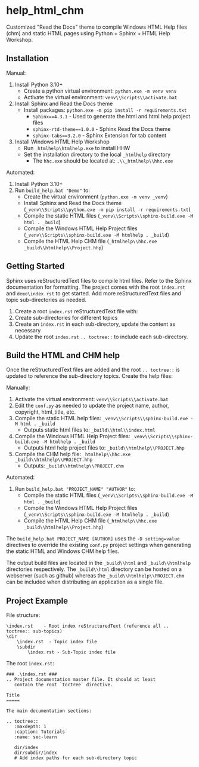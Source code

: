 # help_html_chm

Customized "Read the Docs" theme to compile Windows HTML Help files (chm) and static HTML pages
using Python + Sphinx + HTML Help Workshop.

## Installation

Manual:

1. Install Python 3.10+
    * Create a python virtual environment: `python.exe -m venv venv`
    * Activate the virtual environment: `venv\\Scripts\\activate.bat`
2. Install Sphinx and Read the Docs theme
    * Install packages: `python.exe -m pip install -r requirements.txt`
        * `Sphinx==4.3.1` - Used to generate the html and html help project files
        * `sphinx-rtd-theme==1.0.0` - Sphinx Read the Docs theme
        * `sphinx-tabs==3.2.0` - Sphinx Extension for tab content
3. Install Windows HTML Help Workshop
    * Run `_htmlhelp\htmlhelp.exe` to install HHW
    * Set the installation directory to the local `_htmlhelp` directory
        * The `hhc.exe` should be located at: `.\\_htmlhelp\\hhc.exe`

Automated:

1. Install Python 3.10+
2. Run `build_help.bat "Demo"` to:
    * Create the virtual environment (`python.exe -m venv _venv`)
    * Install Sphinx and Read the Docs theme (`_venv\\Scripts\\python.exe -m pip install -r requirements.txt`)
    * Compile the static HTML files (`_venv\\Scripts\\sphinx-build.exe -M html . _build`)
    * Compile the Windows HTML Help Project files (`_venv\\Scripts\\sphinx-build.exe -M htmlhelp . _build`) 
    * Compile the HTML Help CHM file (`_htmlhelp\\hhc.exe _build\\htmlhelp\\Project.hhp`)

## Getting Started

Sphinx uses reStructuredText files to compile html files.
Refer to the Sphinx documentation for formatting.
The project comes with the root `index.rst` and `demo\index.rst` to get started.
Add more reStructuredText files and topic sub-directories as needed.

1. Create a root `index.rst` reStructuredText file with:
2. Create sub-directories for different topics
3. Create an `index.rst` in each sub-directory, update the content as necessary
4. Update the root `index.rst` `.. toctree::` to include each sub-directory.

## Build the HTML and CHM help

Once the reStructuredText files are added and the root `.. toctree::` is updated to reference
the sub-directory topics. Create the help files:

Manually:

1. Activate the virtual environment: `venv\\Scripts\\activate.bat`
2. Edit the `conf.py` as needed to update the project name, author, copyright, html_title, etc.
3. Compile the static HTML help files: `_venv\\Scripts\\sphinx-build.exe -M html . _build`
    * Outputs static html files to: `_build\\html\\index.html`
4. Compile the Windows HTML Help Project files: `_venv\\Scripts\\sphinx-build.exe -M htmlhelp . _build`
    * Outputs html help project files to: `_build\\htmlhelp\\PROJECT.hhp`
5. Compile the CHM help file: `_htmlhelp\\hhc.exe _build\\htmlhelp\\PROJECT.hhp`
    * Outputs: `_build\\htmlhelp\\PROJECT.chm`

Automated:

1. Run `build_help.bat "PROJECT_NAME" "AUTHOR"` to:
    * Compile the static HTML files (`_venv\\Scripts\\sphinx-build.exe -M html . _build`)
    * Compile the Windows HTML Help Project files (`_venv\\Scripts\\sphinx-build.exe -M htmlhelp . _build`) 
    * Compile the HTML Help CHM file (`_htmlhelp\\hhc.exe _build\\htmlhelp\\Project.hhp`)

The `build_help.bat PROJECT_NAME [AUTHOR]` uses the `-D setting=value` directives to override the existing
`conf.py` project settings when generating the static HTML and Windows CHM help files.

The output build files are located in the `_build\\html` and `_build\\htmlhelp` directories respectively.
The `_build\\html` directory can be hosted on a webserver (such as github) whereas
the `_build\\htmlhelp\\PROJECT.chm` can be included when distributing an application as a single file.

## Project Example

File structure:

```
\index.rst    - Root index reStructuredText (reference all .. toctree:: sub-topics)
\dir
    \index.rst  - Topic index file
    \subdir
        \index.rst - Sub-Topic index file 
```

The root `index.rst`:

```
### .\index.rst ###
.. Project documentation master file. It should at least
   contain the root `toctree` directive.

Title
=====

The main documentation sections:

.. toctree::
   :maxdepth: 1
   :caption: Tutorials
   :name: sec-learn

   dir/index
   dir/subdir/index
   # Add index paths for each sub-directory topic 
```


